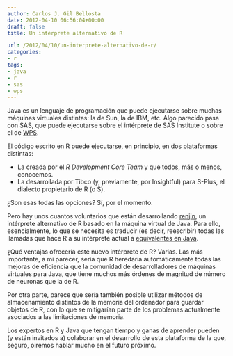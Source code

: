 ```yaml
---
author: Carlos J. Gil Bellosta
date: 2012-04-10 06:56:04+00:00
draft: false
title: Un intérprete alternativo de R

url: /2012/04/10/un-interprete-alternativo-de-r/
categories:
- r
tags:
- java
- r
- sas
- wps
---
```


Java es un lenguaje de programación que puede ejecutarse sobre muchas máquinas virtuales distintas: la de Sun, la de IBM, etc. Algo parecido pasa con SAS, que puede ejecutarse sobre el intérprete de SAS Institute o sobre el de [WPS](http://www.datanalytics.com/blog/2010/08/12/%C2%BFya-has-considerado-pasarte-a-wps/).

El código escrito en R puede ejecutarse, en principio, en dos plataformas distintas:

* La creada por el _R Development Core Team_ y que todos, más o menos, conocemos.
* La desarrollada por Tibco (y, previamente, por Insightful) para S-Plus, el dialecto propietario de R (o S).

¿Son esas todas las opciones? Sí, por el momento.

Pero hay unos cuantos voluntarios que están desarrollando [renjin](https://code.google.com/p/renjin/), un intérprete alternativo de R basado en la máquina virtual de Java. Para ello, esencialmente, lo que se necesita es traducir (es decir, reescribir) todas las llamadas que hace R a su intérprete actual a [equivalentes en Java](https://code.google.com/p/renjin/wiki/ContributingPrimitives).

¿Qué ventajas ofrecería este nuevo intérprete de R? Varias. Las más importante, a mi parecer, sería que R heredaría automáticamente todas las mejoras de eficiencia que la comunidad de desarrolladores de máquinas virtuales para Java, que tiene muchos más órdenes de magnitud de número de neuronas que la de R.

Por otra parte, parece que sería también posible utilizar métodos de almacenamiento distintos de la memoria del ordenador para guardar objetos de R, con lo que se mitigarían parte de los problemas actualmente asociados a las limitaciones de memoria.

Los expertos en R y Java que tengan tiempo y ganas de aprender pueden (y están invitados a) colaborar en el desarrollo de esta plataforma de la que, seguro, oiremos hablar mucho en el futuro próximo.
